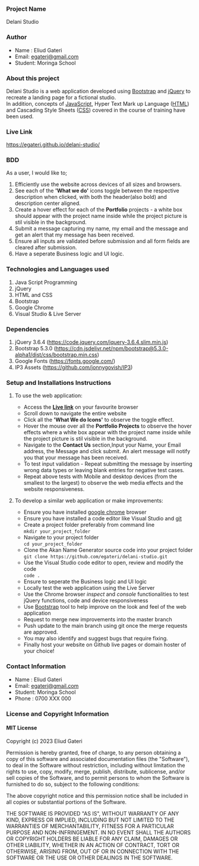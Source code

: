 ### Project Name
Delani Studio

### Author
 - Name : Eliud Gateri
 - Email: egateri@gmail.com
 - Student: Moringa School
 
### About this project
Delani Studio is a web application developed using  [Bootstrap][1] and [jQuery][2] to recreate a landing page for a fictional studio.  
In addition, concepts of [JavaScript][3], Hyper Text Mark up Language ([HTML][4]) and Cascading Style Sheets ([CSS][5]) covered in the course of training have been used.

[1]: <https://getbootstrap.com/> "Bootstrap"
[2]: <https://jquery.com/> "jQuery"
[3]: <https://developer.mozilla.org/en-US/docs/Web/JavaScript> "JavaScript"
[4]: <https://www.w3schools.com/html/> "Hyper Text Mark up Language"
[5]: <https://developer.mozilla.org/en-US/docs/Web/CSS> "Cascading Style Sheets"  

### Live Link
 https://egateri.github.io/delani-studio/
 
### BDD
  As a user, I would like to;  
  1. Efficiently use the website across devices of all sizes and browsers.
  1. See each of the **'What we do'**  icons toggle between the respective description when clicked, with both the header(also bold) and description center aligned.  
  1. Create a hover effect for each of the **Portfolio** projects - a white box should appear with the project name inside while the project picture is stil visible in the background.
  1. Submit a message capturing my name, my email and the message and get an alert that my message has been received.
  1. Ensure all inputs are validated before submission and all form fields are cleared after submission.
  1. Have a seperate Business logic and UI logic.  

### Technologies and Languages used
 1. Java Script Programming
 1. jQuery
 1. HTML and CSS 
 1. Bootstrap
 1. Google Chrome
 1. Visual Studio & Live Server
 
### Dependencies
 1. jQuery 3.6.4 (https://code.jquery.com/jquery-3.6.4.slim.min.js)
 1. Bootstrap 5.3.0  (https://cdn.jsdelivr.net/npm/bootstrap@5.3.0-alpha1/dist/css/bootstrap.min.css)
 1. Google Fonts (https://fonts.google.com/)
 1. IP3 Assets (https://github.com/jonnygovish/IP3)  

### Setup and Installations Instructions
1. To use the web application:  
   - Access the **[Live link](https://egateri.github.io/delani-studio/)** on your favourite browser
   - Scroll down to navigate the entire website
   - Click all the **'What We do Icons'** to observe the toggle effect. 
   - Hover the mouse over all the **Portfolio Projects** to observe the hover effects where a white box appear with the project name inside while the project picture is stil visible in the background.
   - Navigate to the **Contact Us** section,Input your Name, your Email address, the Message and click submit. An alert message will notify you that your message has been received.
   - To test input validation - Repeat submitting the message by inserting wrong data types or leaving blank entries for negative test cases.
   - Repeat above tests with Mobile and desktop devices (from the smallest to the largest) to observe the web media effects and the website responsiveness. 
     
2. To develop a similar web application or make improvements: 
    - Ensure you have installed [google chrome](https://www.google.com/chrome/) browser 
    - Ensure you have installed a code editor like Visual Studio and [git](https://git-scm.com/download/win)
    - Create a project folder preferably from command line  
      `mkdir your_project_folder`
    - Navigate to your project folder  
       `cd your_project_folder`  
    - Clone the Akan Name Generator source code into your project folder    
       `git clone https://github.com/egateri/delani-studio.git`
    - Use the Visual Studio code editor to open, review and modify the code   
       `code .`     
	- Ensure to seperate the Business logic and UI logic
    - Locally test the web application using the Live Server 
    - Use the Chrome browser _inspect_ and _console_ functionalities to test jQuery functions, code and device responsiveness	
    - Use [Bootstrap](https://getbootstrap.com/) tool to help improve on the look and feel of the web application  
    - Request to merge new improvements into the master branch  
    - Push update to the main branch using git once the merge requests are approved.    
    - You may also identify and suggest bugs that require fixing.
	- Finally host your website on Github live pages or domain hoster of your choice!  

### Contact Information
 - Name : Eliud Gateri
 - Email: egateri@gmail.com
 - Student: Moringa School
 - Phone : 0700 XXX 000

###  License and Copyright Information
#### MIT License
Copyright (c) 2023 Eliud Gateri 

Permission is hereby granted, free of charge, to any person obtaining a copy of this software and associated documentation files (the "Software"), to deal in the Software without restriction, including without limitation the rights to use, copy, modify, merge, publish, distribute, sublicense, and/or sell copies of the Software, and to permit persons to whom the Software is furnished to do so, subject to the following conditions:  

The above copyright notice and this permission notice shall be included in all copies or substantial portions of the Software. 

THE SOFTWARE IS PROVIDED "AS IS", WITHOUT WARRANTY OF ANY KIND, EXPRESS OR IMPLIED, INCLUDING BUT NOT LIMITED TO THE WARRANTIES OF MERCHANTABILITY, FITNESS FOR A PARTICULAR PURPOSE AND NON-INFRINGEMENT. IN NO EVENT SHALL THE AUTHORS OR COPYRIGHT HOLDERS BE LIABLE FOR ANY CLAIM, DAMAGES OR OTHER LIABILITY, WHETHER IN AN ACTION OF CONTRACT, TORT OR OTHERWISE, ARISING FROM, OUT OF OR IN CONNECTION WITH THE SOFTWARE OR THE USE OR OTHER DEALINGS IN THE SOFTWARE. 
